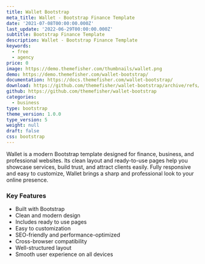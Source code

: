 ```yaml
---
title: Wallet Bootstrap
meta_title: Wallet - Bootstrap Finance Template
date: '2021-07-08T00:00:00.000Z'
last_update: '2022-06-29T00:00:00.000Z'
subtitle: Bootstrap Finance Template
description: Wallet - Bootstrap Finance Template
keywords:
  - free
  - agency
price: 0
image: https://demo.themefisher.com/thumbnails/wallet.png
demo: https://demo.themefisher.com/wallet-bootstrap/
documentation: https://docs.themefisher.com/wallet-bootstrap/
download: https://github.com/themefisher/wallet-bootstrap/archive/refs/heads/main.zip
github: https://github.com/themefisher/wallet-bootstrap
categories:
  - business
type: bootstrap
theme_version: 1.0.0
type_version: 5
weight: null
draft: false
css: bootstrap
---
```

Wallet is a modern Bootstrap template designed for finance, business, and professional websites. Its clean layout and ready-to-use pages help you showcase services, build trust, and attract clients easily. Fully responsive and easy to customize, Wallet brings a sharp and professional look to your online presence.

### Key Features

* Built with Bootstrap
* Clean and modern design
* Includes ready to use pages
* Easy to customization
* SEO-friendly and performance-optimized
* Cross-browser compatibility
* Well-structured layout
* Smooth user experience on all devices

